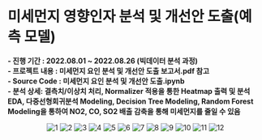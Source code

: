 # 미세먼지 영향인자 분석 및 개선안 도출(예측 모델)
 
**- 진행 기간 : 2022.08.01 ~ 2022.08.26 (빅데이터 분석 과정)**   
**- 프로젝트 내용 : 미세먼지 요인 분석 및 개선안 도출 보고서.pdf 참고**   
**- Source Code : 미세먼지 요인 분석 및 개선안 도출.ipynb**    
**- 분석 상세: 결측치/이상치 처리, Normalizer 적용을 통한 Heatmap 출력 및 분석 EDA, 다중선형회귀분석 Modeling, Decision Tree Modeling, Random Forest Modeling을 통하여 NO2, CO, SO2 배출 감축을 통해 미세먼지를 줄일 수 있음**   

<p align="center">
  <img src="https://user-images.githubusercontent.com/47058935/214891407-fbf75ffc-237c-4100-8465-c5cbd776f41e.PNG" alt="1" width="number" />
  <img src="https://user-images.githubusercontent.com/47058935/214891417-ebe36802-c3db-40b2-8dfe-279d5a1eee15.PNG" alt="2" width="number" />
  <img src="https://user-images.githubusercontent.com/47058935/214891420-d93bedf6-dddb-4cb4-92f3-dbbcfde6078b.PNG" alt="3" width="number" />
  <img src="https://user-images.githubusercontent.com/47058935/214891423-1fe6c47a-6eab-4fdc-9ba7-9f47a3737c12.PNG" alt="4" width="number" />
  <img src="https://user-images.githubusercontent.com/47058935/214891428-eb35a522-a861-43a8-bdf7-ecf5aa5c56d5.PNG" alt="5" width="number" />
  <img src="https://user-images.githubusercontent.com/47058935/214891432-30662251-07fb-4270-b247-974729b58c4d.PNG" alt="6" width="number" />
  <img src="https://user-images.githubusercontent.com/47058935/214891436-ab65f1fa-a49d-4e32-ab23-d4612e82e92a.PNG" alt="7" width="number" />
  <img src="https://user-images.githubusercontent.com/47058935/214891441-90df93f9-c145-4600-88ff-036185ae565a.PNG" alt="8" width="number" />
  <img src="https://user-images.githubusercontent.com/47058935/214891450-a87a4b19-e31f-43d0-a371-841c0f1a6777.PNG" alt="9" width="number" />
  <img src="https://user-images.githubusercontent.com/47058935/214891454-93ac663b-f2d9-4a02-b6d0-834e3251728f.PNG" alt="10" width="number" />
  <img src="https://user-images.githubusercontent.com/47058935/214891455-90a5efc1-2469-4dd0-b2fe-3d715367f279.PNG" alt="11" width="number" />
  <img src="https://user-images.githubusercontent.com/47058935/214891461-cf29cc3b-4ce4-4bbe-8f4a-e17bddd92b58.PNG" alt="12" width="number" />
</p>
